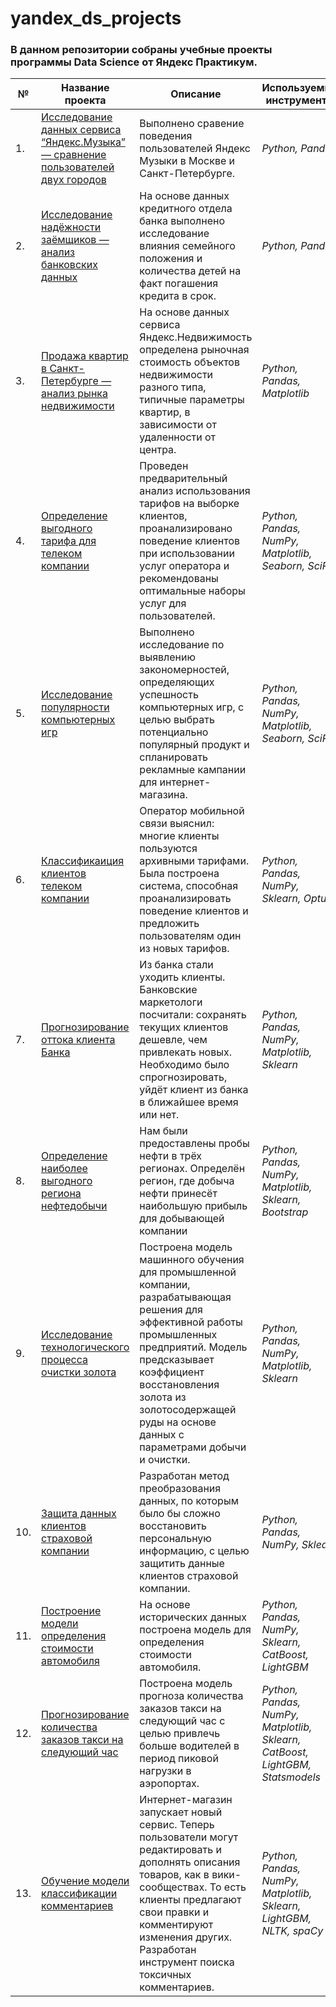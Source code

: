 # yandex_ds_projects

### В данном репозитории собраны учебные проекты программы Data Science от Яндекс Практикум.

|  №  | Название проекта | Описание | Используемые инструменты |
| --- | ---------------- | -------- | ----------------------- |
| 1.  | [Исследование данных сервиса “Яндекс.Музыка” — сравнение пользователей двух городов](Project_01_Basic_python) | Выполнено сравение поведения пользователей Яндекс Музыки в Москве и Санкт-Петербурге. | *Python, Pandas* |
| 2.  | [Исследование надёжности заёмщиков — анализ банковских данных](Project_02_Data_preprocessing) | На основе данных кредитного отдела банка выполнено исследование влияния семейного положения и количества детей на факт погашения кредита в срок. | *Python, Pandas* |
| 3.  | [Продажа квартир в Санкт-Петербурге — анализ рынка недвижимости](Project_03_Exploratory_data_analysis) | На основе данных сервиса Яндекс.Недвижимость определена рыночная стоимость объектов недвижимости разного типа, типичные параметры квартир, в зависимости от удаленности от центра.  | *Python, Pandas, Matplotlib* |
| 4.  | [Определение выгодного тарифа для телеком компании](Project_04_Statistical_data_analysis) | Проведен предварительный анализ использования тарифов на выборке клиентов, проанализировано поведение клиентов при использовании услуг оператора и рекомендованы оптимальные наборы услуг для пользователей.  | *Python, Pandas, NumPy, Matplotlib, Seaborn, SciPy* |
| 5.  | [Исследование популярности компьютерных игр](Project_05_Module_capstone_project_1) | Выполнено исследование по выявлению закономерностей, определяющих успешность компьютерных игр, с целью выбрать потенциально популярный продукт и спланировать рекламные кампании для интернет-магазина. | *Python, Pandas, NumPy, Matplotlib, Seaborn, SciPy* |
| 6.  | [Классификаиция клиентов телеком компании](Project_06_Introduction_to_ML) | Оператор мобильной связи выяснил: многие клиенты пользуются архивными тарифами. Была построена система, способная проанализировать поведение клиентов и предложить пользователям один из новых тарифов. | *Python, Pandas, NumPy, Sklearn, Optuna* |
| 7.  | [Прогнозирование оттока клиента Банка](Project_07_Supervised_learning) | Из банка стали уходить клиенты. Банковские маркетологи посчитали: сохранять текущих клиентов дешевле, чем привлекать новых. Необходимо было спрогнозировать, уйдёт клиент из банка в ближайшее время или нет. | *Python, Pandas, NumPy, Matplotlib, Sklearn* |
| 8.  | [Определение наиболее выгодного региона нефтедобычи](Project_08_ML_in_buisness) | Нам были предоставлены пробы нефти в трёх регионах. Определён регион, где добыча нефти принесёт наибольшую прибыль для добывающей компании | *Python, Pandas, NumPy, Matplotlib, Sklearn, Bootstrap* |
| 9.  | [Исследование технологического процесса очистки золота](Project_09_Module_capstone_project_2) | Построена модель машинного обучения для промышленной компании, разрабатывающая решения для эффективной работы промышленных предприятий. Модель предсказывает коэффициент восстановления золота из золотосодержащей руды на основе данных с параметрами добычи и очистки. | *Python, Pandas, NumPy, Matplotlib, Sklearn* |
| 10. | [Защита данных клиентов страховой компании](Project_10_Linear_algebra) | Разработан метод преобразования данных, по которым было бы сложно восстановить персональную информацию, с целью защитить данные клиентов страховой компании. | *Python, Pandas, NumPy, Sklearn* |
| 11. | [Построение модели определения стоимости автомобиля](Project_11_Numerical_methods) | На основе исторических данных построена модель для определения стоимости автомобиля.| *Python, Pandas, NumPy, Sklearn, CatBoost, LightGBM* |
| 12. | [Прогнозирование количества заказов такси на следующий час](Project_12_Time_series) | Построена модель прогноза количества заказов такси на следующий час с целью привлечь больше водителей в период пиковой нагрузки в аэропортах. | *Python, Pandas, NumPy, Matplotlib, Sklearn, CatBoost, LightGBM, Statsmodels* |
| 13. | [Обучение модели классификации комментариев](Project_13_ML_for_texts)  | Интернет-магазин запускает новый сервис. Теперь пользователи могут редактировать и дополнять описания товаров, как в вики-сообществах. То есть клиенты предлагают свои правки и комментируют изменения других. Разработан инструмент поиска токсичных комментариев. | *Python, Pandas, NumPy, Matplotlib, Sklearn, LightGBM, NLTK, spaCy* |
